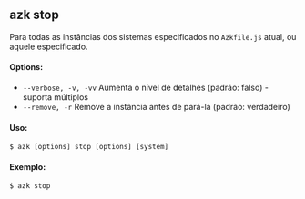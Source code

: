 ## azk stop

Para todas as instâncias dos sistemas especificados no `Azkfile.js` atual, ou aquele especificado.

#### Options:

- `--verbose, -v, -vv`   Aumenta o nível de detalhes (padrão: falso) - suporta múltiplos
- `--remove, -r`         Remove a instância antes de pará-la (padrão: verdadeiro)

#### Uso:

    $ azk [options] stop [options] [system]

#### Exemplo:

    $ azk stop

